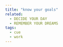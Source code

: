 ```yaml
---
title: "know your goals"
related:
  - DECIDE YOUR DAY
  - REMEMBER YOUR DREAMS
tags:
  - cue
  - work
---
```

